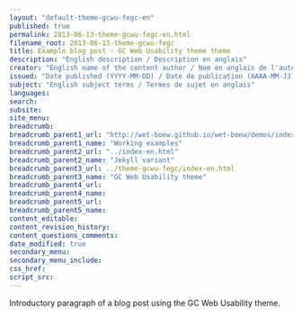 ```yaml
---
layout: "default-theme-gcwu-fegc-en"
published: true
permalink: 2013-06-13-theme-gcwu-fegc-en.html
filename_root: 2013-06-13-theme-gcwu-fegc
title: Example blog post - GC Web Usability theme theme
description: "English description / Description en anglais"
creator: "English name of the content author / Nom en anglais de l'auteur du contenu"
issued: "Date published (YYYY-MM-DD) / Date de publication (AAAA-MM-JJ)"
subject: "English subject terms / Termes de sujet en anglais"
languages:
search:
subsite:
site_menu:
breadcrumb:
breadcrumb_parent1_url: "http://wet-boew.github.io/wet-boew/demos/index-eng.html"
breadcrumb_parent1_name: "Working examples"
breadcrumb_parent2_url: "../index-en.html"
breadcrumb_parent2_name: "Jekyll variant"
breadcrumb_parent3_url: ../theme-gcwu-fegc/index-en.html
breadcrumb_parent3_name: "GC Web Usability theme"
breadcrumb_parent4_url:
breadcrumb_parent4_name:
breadcrumb_parent5_url:
breadcrumb_parent5_name:
content_editable:
content_revision_history:
content_questions_comments:
date_modified: true
secondary_menu:
secondary_menu_include:
css_href:
script_src:
---
```


Introductory paragraph of a blog post using the GC Web Usability theme.
